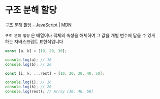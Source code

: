 # 구조 분해 할당

[구조 분해 할당 - JavaScript | MDN](https://developer.mozilla.org/ko/docs/Web/JavaScript/Reference/Operators/Destructuring_assignment)

`구조 분해 할당` 은 배열이나 객체의 속성을 해체하여 그 값을 개별 변수에 담을 수 있게 하는 자바스크립트 표현식입니다

```jsx
const [a, b] = [10, 20, 30];

console.log(a); // 10
console.log(b); // 20

const [i, k, ...rest] = [10, 20, 30, 40, 50];

console.log(i); // 10
console.log(k); // 20
console.log(rest); // Array [30, 40, 50]
```